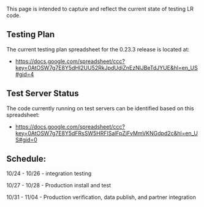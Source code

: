 This page is intended to capture and reflect the current state of testing LR code.

## Testing Plan

The current testing plan spreadsheet for the 0.23.3 release is located at: 

* https://docs.google.com/spreadsheet/ccc?key=0AtOSW7g7E8Y5dHI2UU52RkJpdUdiZnEzNlJBeTdJYUE&hl=en_US#gid=4

## Test Server Status

The code currently running on test servers can be identified based on this spreadsheet: 

* https://docs.google.com/spreadsheet/ccc?key=0AtOSW7g7E8Y5dFRsSW5HRFlSalFpZjFvMmVKNGdpd2c&hl=en_US#gid=0

## Schedule:

10/24 - 10/26 - integration testing

10/27 - 10/28 - Production install and test

10/31 - 11/04 - Production verification, data publish, and partner integration
